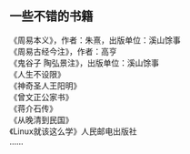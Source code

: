 ## 一些不错的书籍

《周易本义》，作者：朱熹，出版单位：溪山馀事  
《周易古经今注》，作者：高亨  
《鬼谷子 陶弘景注》，出版单位：溪山馀事  
《人生不设限》  
《神奇圣人王阳明》  
《曾文正公家书》  
《蒋介石传》  
《从晚清到民国》  
《Linux就该这么学》人民邮电出版社  
……